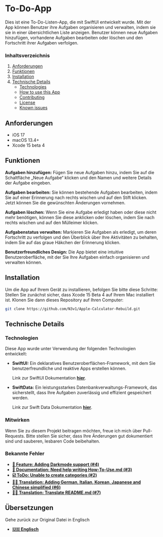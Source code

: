 # To-Do-App
<!--<img align="right"  width="100" src="https://media.giphy.com/media/M9gbBd9nbDrOTu1Mqx/giphy.gif"></a>-->
Dies ist eine To-Do-Listen-App, die mit SwiftUI entwickelt wurde. Mit der App können Benutzer ihre Aufgaben organisieren und verwalten, indem sie sie in einer übersichtlichen Liste anzeigen. Benutzer können neue Aufgaben hinzufügen, vorhandene Aufgaben bearbeiten oder löschen und den Fortschritt ihrer Aufgaben verfolgen.

### Inhaltsverzeichnis
1. [Anforderungen](https://github.com/N3v1/To-Do-App#minimum-requirements)
2. [Funktionen](https://github.com/N3v1/To-Do-App#features)
3. [Installation](https://github.com/N3v1/To-Do-App#installation)
4. [Technische Details](https://github.com/N3v1/To-Do-App#technical-details)
   - [Technologies](https://github.com/N3v1/To-Do-App#technologies)
   - [How to use this App](https://github.com/N3v1/To-Do-App#how-to-use-this-app)
   - [Contributing](https://github.com/N3v1/To-Do-App#contributing)
   - [License](https://github.com/N3v1/To-Do-App#license)
   - [Known issues](https://github.com/N3v1/To-Do-App#known-issues)

<!-- TODO: Implement Image
<img align="right" width="400" src="Reminder.png"></a>--> 
## Anforderungen
- iOS 17
- macOS 13.4+
- Xcode 15 beta 4

## Funktionen
**Aufgaben hinzufügen:** Fügen Sie neue Aufgaben hinzu, indem Sie auf die Schaltfläche „Neue Aufgabe“ klicken und den Namen und weitere Details der Aufgabe eingeben.

**Aufgaben bearbeiten:** Sie können bestehende Aufgaben bearbeiten, indem Sie auf einer Erinnerung nach rechts wischen und auf den Stift klicken. Jetzt können Sie die gewünschten Änderungen vornehmen.

**Aufgaben löschen:** Wenn Sie eine Aufgabe erledigt haben oder diese nicht mehr benötigen, können Sie diese anklicken oder löschen, indem Sie nach rechts wischen und auf den Mülleimer klicken.

**Aufgabenstatus verwalten:** Markieren Sie Aufgaben als erledigt, um deren Fortschritt zu verfolgen und den Überblick über Ihre Aktivitäten zu behalten, indem Sie auf das graue Häkchen der Erinnerung klicken.

**Benutzerfreundliches Design:** Die App bietet eine intuitive Benutzeroberfläche, mit der Sie Ihre Aufgaben einfach organisieren und verwalten können.
## Installation
Um die App auf Ihrem Gerät zu installieren, befolgen Sie bitte diese Schritte:
Stellen Sie zunächst sicher, dass Xcode 15 Beta 4 auf Ihrem Mac installiert ist.
Klonen Sie dann dieses Repository auf Ihren Computer:

```bash
git clone https://github.com/N3v1/Apple-Calculator-Rebuild.git
```

## Technische Details
### Technologien
Diese App wurde unter Verwendung der folgenden Technologien entwickelt:

- **SwiftUI:** Ein deklaratives Benutzeroberflächen-Framework, mit dem Sie benutzerfreundliche und reaktive Apps erstellen können.

   Link zur SwiftUI Dokumentation [**hier**](https://developer.apple.com/xcode/swiftui/).

- **SwiftData:** Ein leistungsstarkes Datenbankverwaltungs-Framework, das sicherstellt, dass Ihre Aufgaben zuverlässig und effizient gespeichert werden.

   Link zur Swift Data Dokumentation [**hier**](https://developer.apple.com/documentation/swiftdata/).

<!-- TODO: How-To-Use_de.md erstellen
### So verwenden Sie diese App
For an introduction to "How to use the app" click [**here**](How-To-Use.md).
-->


### Mitwirken
Wenn Sie zu diesem Projekt beitragen möchten, freue ich mich über Pull-Requests. Bitte stellen Sie sicher, dass Ihre Änderungen gut dokumentiert sind und sauberen, lesbaren Code beibehalten.

<!-- ToDO: Adding License
### Lizens
Dieses Projekt ist unter der MIT-Lizenz lizenziert - siehe die [`LICENSE`](LICENSE) file for more information.
-->

### Bekannte Fehler
- [**🌟 Feature: Adding Darkmode support (#4)**](https://github.com/N3v1/To-Do-App/issues/4)
- [**📖 Documentation: Need help writing How-To-Use.md (#3)**](https://github.com/N3v1/To-Do-App/issues/3) 
- [**☑️ ToDo: Unable to create categories (#2)**](https://github.com/N3v1/To-Do-App/issues/2)
- [**🧑‍💼 Translation: Adding German, Italian, Korean, Japanese and Chinese simplified (#6)**](https://github.com/N3v1/To-Do-App/issues/6)
- [**🧑‍💼 Translation: Translate README.md (#7)**](https://github.com/N3v1/To-Do-App/issues/7)

## Übersetzungen
Gehe zurück zur Original Datei in Englisch
- [**🇺🇸 Englisch**](https://github.com/N3v1/To-Do-App)
